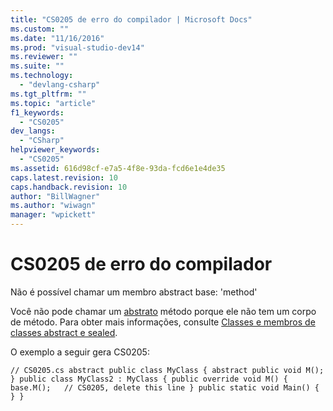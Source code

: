 ```yaml
---
title: "CS0205 de erro do compilador | Microsoft Docs"
ms.custom: ""
ms.date: "11/16/2016"
ms.prod: "visual-studio-dev14"
ms.reviewer: ""
ms.suite: ""
ms.technology: 
  - "devlang-csharp"
ms.tgt_pltfrm: ""
ms.topic: "article"
f1_keywords: 
  - "CS0205"
dev_langs: 
  - "CSharp"
helpviewer_keywords: 
  - "CS0205"
ms.assetid: 616d98cf-e7a5-4f8e-93da-fcd6e1e4de35
caps.latest.revision: 10
caps.handback.revision: 10
author: "BillWagner"
ms.author: "wiwagn"
manager: "wpickett"
---
```

# CS0205 de erro do compilador
Não é possível chamar um membro abstract base: 'method'  
  
 Você não pode chamar um [abstrato](../../csharp/language-reference/keywords/abstract.md) método porque ele não tem um corpo de método. Para obter mais informações, consulte [Classes e membros de classes abstract e sealed](../../csharp/programming-guide/classes-and-structs/abstract-and-sealed-classes-and-class-members.md).  
  
 O exemplo a seguir gera CS0205:  
  
```  
// CS0205.cs abstract public class MyClass { abstract public void M(); } public class MyClass2 : MyClass { public override void M() { base.M();   // CS0205, delete this line } public static void Main() { } }  
```